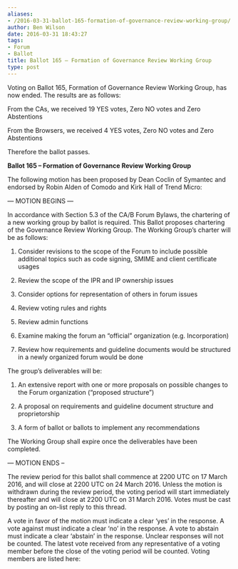```yaml
---
aliases:
- /2016-03-31-ballot-165-formation-of-governance-review-working-group/
author: Ben Wilson
date: 2016-03-31 18:43:27
tags:
- Forum
- Ballot
title: Ballot 165 – Formation of Governance Review Working Group
type: post
---
```


Voting on Ballot 165, Formation of Governance Review Working Group, has now ended. The results are as follows:

From the CAs, we received 19 YES votes, Zero NO votes and Zero Abstentions

From the Browsers, we received 4 YES votes, Zero NO votes and Zero Abstentions

Therefore the ballot passes.

**Ballot 165 – Formation of Governance Review Working Group**

The following motion has been proposed by Dean Coclin of Symantec and endorsed by Robin Alden of Comodo and Kirk Hall of Trend Micro:

— MOTION BEGINS —

In accordance with Section 5.3 of the CA/B Forum Bylaws, the chartering of a new working group by ballot is required. This Ballot proposes chartering of the Governance Review Working Group. The Working Group’s charter will be as follows:

1. Consider revisions to the scope of the Forum to include possible additional topics such as code signing, SMIME and client certificate usages

1. Review the scope of the IPR and IP ownership issues

1. Consider options for representation of others in forum issues

1. Review voting rules and rights

1. Review admin functions

1. Examine making the forum an “official” organization (e.g. Incorporation)

1. Review how requirements and guideline documents would be structured in a newly organized forum would be done

The group’s deliverables will be:

1. An extensive report with one or more proposals on possible changes to the Forum organization (“proposed structure”)

1. A proposal on requirements and guideline document structure and proprietorship

1. A form of ballot or ballots to implement any recommendations

The Working Group shall expire once the deliverables have been completed.

— MOTION ENDS –

The review period for this ballot shall commence at 2200 UTC on 17 March 2016, and will close at 2200 UTC on 24 March 2016. Unless the motion is withdrawn during the review period, the voting period will start immediately thereafter and will close at 2200 UTC on 31 March 2016. Votes must be cast by posting an on-list reply to this thread.

A vote in favor of the motion must indicate a clear ‘yes’ in the response. A vote against must indicate a clear ‘no’ in the response. A vote to abstain must indicate a clear ‘abstain’ in the response. Unclear responses will not be counted. The latest vote received from any representative of a voting member before the close of the voting period will be counted. Voting members are listed here: